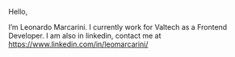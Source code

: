 Hello,

I’m Leonardo Marcarini. I currently work for Valtech as a Frontend Developer.
I am also in linkedin, contact me at https://www.linkedin.com/in/leomarcarini/
